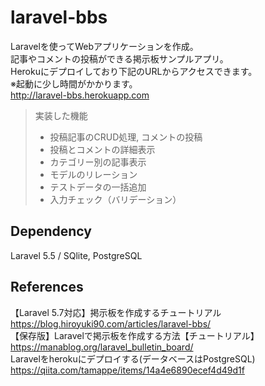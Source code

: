 # laravel-bbs
Laravelを使ってWebアプリケーションを作成。  
記事やコメントの投稿ができる掲示板サンプルアプリ。  
Herokuにデプロイしており下記のURLからアクセスできます。  
※起動に少し時間がかかります。  
http://laravel-bbs.herokuapp.com

> 実装した機能
>* 投稿記事のCRUD処理, コメントの投稿
>* 投稿とコメントの詳細表示
>* カテゴリー別の記事表示
>* モデルのリレーション
>* テストデータの一括追加
>* 入力チェック（バリデーション）

## Dependency
Laravel 5.5 / SQlite, PostgreSQL

## References
【Laravel 5.7対応】掲示板を作成するチュートリアル  
https://blog.hiroyuki90.com/articles/laravel-bbs/  
【保存版】Laravelで掲示板を作成する方法【チュートリアル】  
https://manablog.org/laravel_bulletin_board/  
Laravelをherokuにデプロイする(データベースはPostgreSQL)  
https://qiita.com/tamappe/items/14a4e6890ecef4d49d1f  

